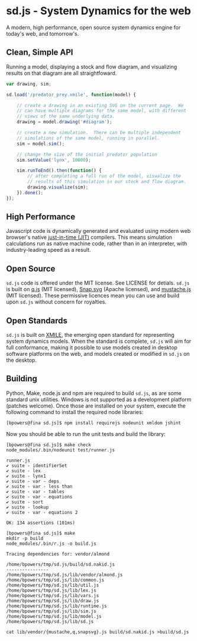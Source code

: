sd.js - System Dynamics for the web
===================================

A modern, high performance, open source system dynamics engine for
today's web, and tomorrow's.

Clean, Simple API
-----------------

Running a model, displaying a stock and flow diagram, and visualizing
results on that diagram are all straightfoward.

```Javascript
var drawing, sim;

sd.load('/predator_prey.xmile', function(model) {

    // create a drawing in an existing SVG on the current page.  We
    // can have multiple diagrams for the same model, with different
    // views of the same underlying data.
    drawing = model.drawing('#diagram');

    // create a new simulation.  There can be multiple independent
    // simulations of the same model, running in parallel.
    sim = model.sim();

    // change the size of the initial predator population
    sim.setValue('lynx', 10000);

    sim.runToEnd().then(function() {
        // after completing a full run of the model, visualize the
        // results of this simulation in our stock and flow diagram.
        drawing.visualize(sim);
    }).done();
});
```

High Performance
----------------

Javascript code is dynamically generated and evaluated using modern
web browser's native
[just-in-time (JIT)](https://en.wikipedia.org/wiki/Just-in-time_compilation)
compilers.  This means simulation calculations run as native machine
code, rather than in an interpreter, with industry-leading speed as a
result.

Open Source
-----------

`sd.js` code is offered under the MIT license.  See LICENSE for
detials.  `sd.js` is built on
[q.js](http://documentup.com/kriskowal/q/) (MIT licensed),
[Snap.svg](http://snapsvg.io/) (Apache licensed), and
[mustache.js](https://github.com/janl/mustache.js) (MIT licensed).
These permissive licences mean you can use and build upon `sd.js`
without concern for royalties.

Open Standards
--------------

`sd.js` is built on
[XMILE](https://www.oasis-open.org/committees/tc_home.php?wg_abbrev=xmile),
the emerging open standard for representing system dynamics models.
When the standard is complete, `sd.js` will aim for full conformance,
making it possible to use models created in desktop software platforms
on the web, and models created or modified in `sd.js` on the desktop.

Building
--------

Python, Make, node.js and npm are required to build `sd.js`, as are
some standard unix utilities.  Windows is not supported as a
development platform (patches welcome).  Once those are installed on
your system, execute the following command to install the required
node libraries:

    [bpowers@fina sd.js]$ npm install requirejs nodeunit xmldom jshint

Now you should be able to run the unit tests and build the library:

```
[bpowers@fina sd.js]$ make check
node_modules/.bin/nodeunit test/runner.js

runner.js
✔ suite - identifierSet
✔ suite - lex
✔ suite - lynx1
✔ suite - var - deps
✔ suite - var - less than
✔ suite - var - tables
✔ suite - var - equations
✔ suite - sort
✔ suite - lookup
✔ suite - var - equations 2

OK: 134 assertions (101ms)

[bpowers@fina sd.js]$ make
mkdir -p build
node_modules/.bin/r.js -o build.js

Tracing dependencies for: vendor/almond

/home/bpowers/tmp/sd.js/build/sd.nakid.js
----------------
/home/bpowers/tmp/sd.js/lib/vendor/almond.js
/home/bpowers/tmp/sd.js/lib/common.js
/home/bpowers/tmp/sd.js/lib/util.js
/home/bpowers/tmp/sd.js/lib/lex.js
/home/bpowers/tmp/sd.js/lib/vars.js
/home/bpowers/tmp/sd.js/lib/draw.js
/home/bpowers/tmp/sd.js/lib/runtime.js
/home/bpowers/tmp/sd.js/lib/sim.js
/home/bpowers/tmp/sd.js/lib/model.js
/home/bpowers/tmp/sd.js/lib/sd.js

cat lib/vendor/{mustache,q,snapsvg}.js build/sd.nakid.js >build/sd.js
```
